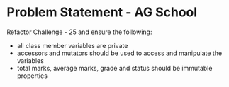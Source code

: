 # Problem Statement - AG School

Refactor Challenge - 25 and ensure the following:

- all class member variables are private
- accessors and mutators should be used to access and manipulate the variables
- total marks, average marks, grade and status should be immutable properties
